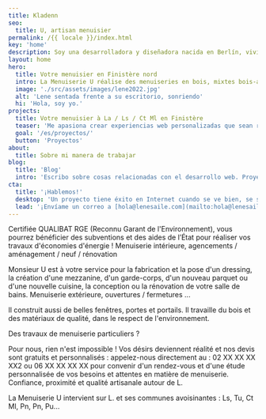 ```yaml
---
title: Kladenn
seo:
  title: U, artisan menuisier
permalink: /{{ locale }}/index.html
key: 'home'
description: Soy una desarrolladora y diseñadora nacida en Berlín, viviendo en Madrid. Llevo creando para la web profesionalmente desde 2008.
layout: home
hero:
  title: Votre menuisier en Finistère nord
  intro: La Menuiserie U réalise des menuiseries en bois, mixtes bois-aluminium, composite, PVC, sur-mesure, dans le respect du patrimoine et avec des matières de haute qualité.
  image: './src/assets/images/lene2022.jpg'
  alt: 'Lene sentada frente a su escritorio, sonriendo'
  hi: 'Hola, soy yo.'
projects:
  title: Votre menuisier à La / Ls / Ct Ml en Finistère
  teaser: 'Me apasiona crear experiencias web personalizadas que sean rápidas, seguras y accesibles, además de respetuosas con el medio ambiente y la privacidad. '
  goal: '/es/proyectos/'
  button: 'Proyectos'
about:
  title: Sobre mi manera de trabajar
blog:
  title: 'Blog'
  intro: 'Escribo sobre cosas relacionadas con el desarrollo web. Proyectos, enfoques y observaciones, cosas que he aprendido o que considero importantes.'
cta:
  title: '¡Hablemos!'
  desktop: 'Un proyecto tiene éxito en Internet cuando se ve bien, se siente bien y funciona con tecnología limpia y segura. Desde 2008 creo experiencias web atractivas con atención al detalle.'
  lead: '¡Envíame un correo a [hola@lenesaile.com](mailto:hola@lenesaile.com) y cuéntame tu proyecto, oportunidades o lo que tengas en mente! Siempre estoy dispuesto a charlar.'
---
```


Certifiée QUALIBAT RGE (Reconnu Garant de l'Environnement), vous pourrez bénéficier des subventions et des aides de l’État pour réaliser vos travaux d'économies d'énergie !
Menuiserie intérieure, agencements / aménagement / neuf / rénovation

Monsieur U est à votre service pour la fabrication et la pose d'un dressing, la création d'une mezzanine, d'un garde-corps, d'un nouveau parquet ou d'une nouvelle cuisine, la conception ou la rénovation de votre salle de bains.
Menuiserie extérieure, ouvertures / fermetures ...

Il construit aussi de belles fenêtres, portes et portails. Il travaille du bois et des matériaux de qualité, dans le respect de l'environnement.

Des travaux de menuiserie particuliers ?

Pour nous, rien n'est impossible ! Vos désirs deviennent réalité et nos devis sont gratuits et personnalisés : appelez-nous directement au : 02 XX XX XX XX2 ou 06 XX XX XX XX	pour convenir d'un rendez-vous et d'une étude personnalisée de vos besoins et attentes en matière de menuiserie.
Confiance, proximité et qualité artisanale autour de L.

La Menuiserie U intervient sur L. et ses communes avoisinantes : Ls, Tu, Ct Ml, Pn, Pn, Pu...
